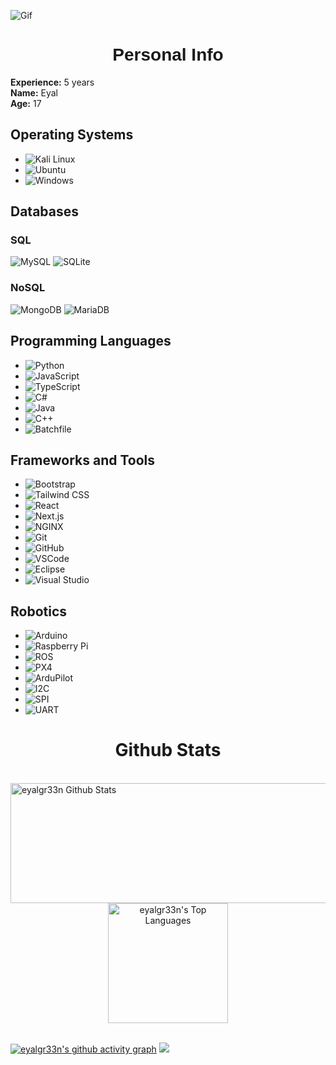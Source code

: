 ![Gif]([https://media.giphy.com/media/26tn33aiTi1jkl6H6/giphy.gif](https://developers.giphy.com/branch/master/static/api-512d36c09662682717108a38bbb5c57d.gif))

<h1 align="center" style="font-family: 'Arial Black', Gadget, sans-serif;">Personal Info</h1>

**Experience:** 5 years  
**Name:** Eyal  
**Age:** 17

## Operating Systems
- ![Kali Linux](https://img.shields.io/badge/Kali_Linux-557C94?style=flat-square&logo=kalilinux&logoColor=white)
- ![Ubuntu](https://img.shields.io/badge/Ubuntu-E95420?style=flat-square&logo=ubuntu&logoColor=white)
- ![Windows](https://img.shields.io/badge/Windows-0078D6?style=flat-square&logo=windows&logoColor=white)

## Databases

### SQL
![MySQL](https://img.shields.io/badge/MySQL-4479A1?style=flat-square&logo=mysql&logoColor=white)
![SQLite](https://img.shields.io/badge/SQLite-003B57?style=flat-square&logo=sqlite&logoColor=white)

### NoSQL

![MongoDB](https://img.shields.io/badge/MongoDB-4EA94B?style=flat-square&logo=mongodb&logoColor=white) ![MariaDB](https://img.shields.io/badge/MariaDB-003545?style=flat-square&logo=mariadb&logoColor=white)

## Programming Languages
- ![Python](https://img.shields.io/badge/Python-3776AB?style=flat-square&logo=python&logoColor=white)
- ![JavaScript](https://img.shields.io/badge/JavaScript-F7DF1E?style=flat-square&logo=javascript&logoColor=black)
- ![TypeScript](https://img.shields.io/badge/TypeScript-007ACC?style=flat-square&logo=typescript&logoColor=white)
- ![C#](https://img.shields.io/badge/C%23-239120?style=flat-square&logo=c-sharp&logoColor=white)
- ![Java](https://img.shields.io/badge/Java-007396?style=flat-square&logo=java&logoColor=white)
- ![C++](https://img.shields.io/badge/C++-00599C?style=flat-square&logo=c%2B%2B&logoColor=white)
- ![Batchfile](https://img.shields.io/badge/Batchfile-000000?style=flat-square&logo=windows&logoColor=white)

## Frameworks and Tools
- ![Bootstrap](https://img.shields.io/badge/Bootstrap-563D7C?style=flat-square&logo=bootstrap&logoColor=white)
- ![Tailwind CSS](https://img.shields.io/badge/Tailwind_CSS-38B2AC?style=flat-square&logo=tailwind-css&logoColor=white)
- ![React](https://img.shields.io/badge/React-20232A?style=flat-square&logo=react&logoColor=61DAFB)
- ![Next.js](https://img.shields.io/badge/Next.js-000000?style=flat-square&logo=nextdotjs&logoColor=white)
- ![NGINX](https://img.shields.io/badge/NGINX-009639?style=flat-square&logo=nginx&logoColor=white)
- ![Git](https://img.shields.io/badge/Git-F05032?style=flat-square&logo=git&logoColor=white)
- ![GitHub](https://img.shields.io/badge/GitHub-181717?style=flat-square&logo=github&logoColor=white)
- ![VSCode](https://img.shields.io/badge/VS_Code-0078D4?style=flat-square&logo=visual-studio-code&logoColor=white)
- ![Eclipse](https://img.shields.io/badge/Eclipse-2C2255?style=flat-square&logo=eclipse&logoColor=white)
- ![Visual Studio](https://img.shields.io/badge/Visual_Studio-5C2D91?style=flat-square&logo=visual-studio&logoColor=white)

## Robotics
- ![Arduino](https://img.shields.io/badge/Arduino-00979D?style=flat-square&logo=arduino&logoColor=white) 
- ![Raspberry Pi](https://img.shields.io/badge/Raspberry_Pi-A22846?style=flat-square&logo=raspberry-pi&logoColor=white)
- ![ROS](https://img.shields.io/badge/ROS-22314E?style=flat-square&logo=ros&logoColor=white)
- ![PX4](https://img.shields.io/badge/PX4-0062B1?style=flat-square&logo=px4&logoColor=white) 
- ![ArduPilot](https://img.shields.io/badge/ArduPilot-003366?style=flat-square&logo=ardupilot&logoColor=white)
- ![I2C](https://img.shields.io/badge/I2C-333333?style=flat-square&logoColor=white) 
- ![SPI](https://img.shields.io/badge/SPI-333333?style=flat-square&logoColor=white) 
- ![UART](https://img.shields.io/badge/UART-333333?style=flat-square&logoColor=white)

<h1 align="center"><b>Github Stats</b></h1>
<br/>
<a href="https://github.com/anuraghazra/github-readme-stats">
    <img alt="eyalgr33n Github Stats" src="https://streak-stats.demolab.com?user=eyalgr33n&theme=dark&hide_border=true&date_format=j%2Fn%5B%2FY%5D&fire=DD2727" height="192px" width= "3000px"/>
</a>
<div align="center">
    <a href="https://github.com/anuraghazra/github-readme-stats">
        <img alt="eyalgr33n's Top Languages" src="https://github-readme-stats.vercel.app/api/top-langs/?username=eyalgr33n&theme=dark&hide_border=true&include_all_commits=true&count_private=true" height="192px"/>
    </a>
</div>
<br/>

[![eyalgr33n's github activity graph](https://github-readme-activity-graph.vercel.app/graph?username=eyalgr33n&theme=react)](https://github.com/eyalgr33n/github-readme-activity-graph)
![](https://komarev.com/ghpvc/?username=eyalgr33n&style=flat-square)
